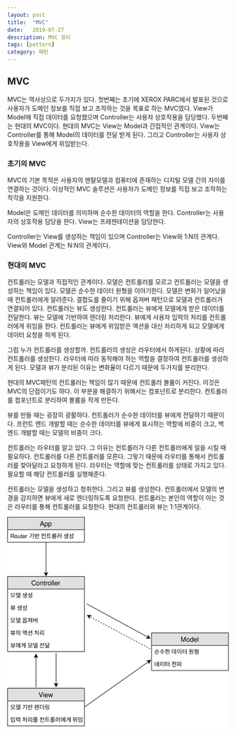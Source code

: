 ```yaml
---
layout: post
title:  "MVC"
date:   2019-07-27
description: MVC 정리
tags: [pattern]
category: 패턴
---
```


## MVC
MVC는 역사상으로 두가지가 있다. 첫번째는 초기에 XEROX PARC에서 발표된 것으로 사용자가 도메인 정보를 직접 보고 조작하는 것을 목표로 하는 MVC였다. View가 Model에 직접 데이터를 요청했으며 Controller는 사용자 상호작용을 담당했다. 두번째는 현대의 MVC이다. 현대의 MVC는 View는 Model과 간접적인 관계이다. View는 Controller를 통해 Model의 데이터를 전달 받게 된다. 그리고 Controller는 사용자 상호작용을 View에게 위임받는다.

### 초기의 MVC
MVC의 기본 목적은 사용자의 멘탈모델과 컴퓨터에 존재하는 디지털 모델 간의 차이를 연결하는 것이다. 이상적인 MVC 솔루션은 사용자가 도메인 정보를 직접 보고 조작하는 착각을 지원한다.

Model은 도메인 데이터를 의미하며 순수한 데이터의 역할을 한다. Controller는 사용자의 상호작용 담당을 한다. View는 프레젠테이션을 담당한다.

Controller는 View를 생성하는 책임이 있으며 Controller는 View와 1:N의 관계다. View와 Model 관계는 N:N의 관계이다.

### 현대의 MVC
컨트롤러는 모델과 직접적인 관계이다. 모델은 컨트롤러를 모르고 컨트롤러는 모델을 생성하는 책임이 있다. 모델은 순수한 데이터 원형을 이야기한다. 모델은 변화가 일어났을 때 컨트롤러에게 알려준다. 결합도를 줄이기 위해 옵져버 패턴으로 모델과 컨트롤러가 연결되어 있다. 컨트롤러는 뷰도 생성한다. 컨트롤러는 뷰에게 모델에게 받은 데이터를 전달한다. 뷰는 모델에 기반하여 렌더링 처리한다. 뷰에게 사용자 입력의 처리를 컨트롤러에게 위임을 한다. 컨트롤러는 뷰에게 위임받은 액션을 대신 처리하게 되고 모델에게 데이터 요청을 하게 된다.

그럼 누가 컨트롤러를 생성할까. 컨트롤러의 생성은 라우터에서 하게된다. 상황에 따라 컨트롤러를 생성한다. 라우터에 따라 동작해야 하는 역할을 결정하여 컨트롤러를 생성하게 된다. 모델과 뷰가 분리된 이유는 변화율이 다르기 때문에 두가지를 분리한다.

현대의 MVC패턴의 컨트롤러는 책임이 많기 때문에 컨트롤러 볼륨이 커진다. 이것은 MVC의 단점이기도 하다. 이 부분을 해결하기 위해서는 컴포넌트로 분리한다. 컨트롤러를 컴포넌트로 분리하여 볼륨을 작게 만든다.

뷰를 만들 때는 굉장히 광활하다. 컨트롤러가 순수한 데이터를 뷰에게 전달하기 때문이다. 프런트 엔드 개발할 때는 순수한 데이터를 뷰에게 표시하는 역할에 비중이 크고, 백 엔드 개발할 때는 모델의 비중이 크다.

컨트롤러는 라우터를 알고 있다. 그 이유는 컨트롤러가 다른 컨트롤러에게 일을 시킬 때 필요하다. 컨트롤러를 다른 컨트롤러를 모른다. 그렇기 때문에 라우터를 통해서 컨트롤러를 찾아달라고 요청하게 된다. 라우터는 역할에 맞는 컨트롤러를 상태로 가지고 있다. 필요할 때 해당 컨트롤러를 실행해준다.

컨트롤러는 모델을 생성하고 청취한다. 그리고 뷰를 생성한다. 컨트롤러에서 모델의 변경을 감지하면 뷰에게 새로 렌더링하도록 요청한다. 컨트롤러는 본인의 역할이 아는 것은 라우터를 통해 컨트롤러를 요청한다.
현대의 컨트롤러와 뷰는 1:1관계이다.

![](../img/pattern/mvc.svg)
